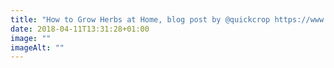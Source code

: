 ```yaml
---
title: "How to Grow Herbs at Home, blog post by @quickcrop https://www.quickcrop.ie/blog/2018/04/grow-herbs-home/"
date: 2018-04-11T13:31:28+01:00
image: ""
imageAlt: ""
---
```

